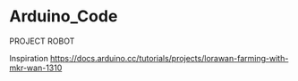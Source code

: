 # Arduino_Code
PROJECT ROBOT 

Inspiration
https://docs.arduino.cc/tutorials/projects/lorawan-farming-with-mkr-wan-1310 
